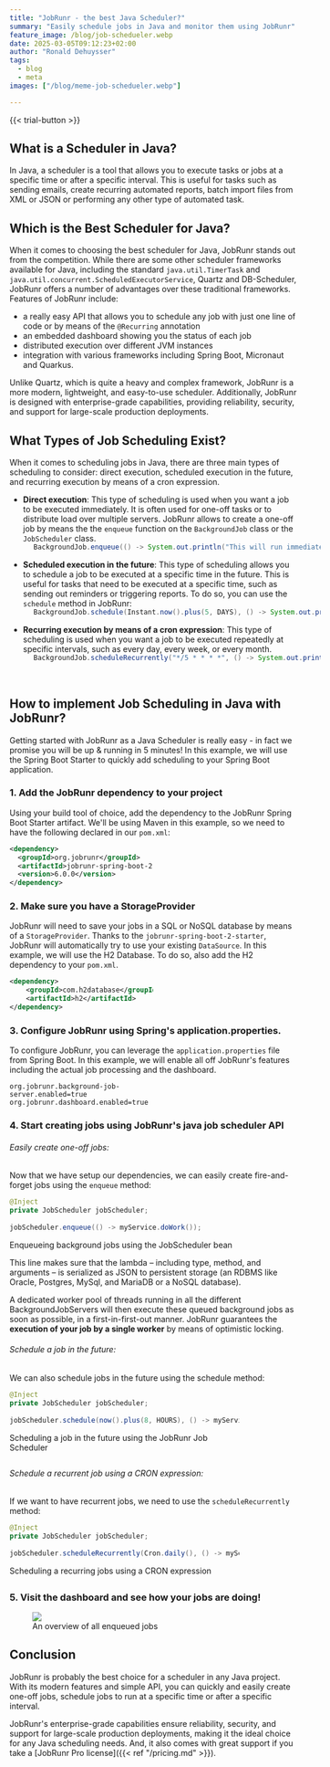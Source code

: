 ```yaml
---
title: "JobRunr - the best Java Scheduler?"
summary: "Easily schedule jobs in Java and monitor them using JobRunr"
feature_image: /blog/job-schedueler.webp
date: 2025-03-05T09:12:23+02:00
author: "Ronald Dehuysser"
tags:
  - blog
  - meta
images: ["/blog/meme-job-schedueler.webp"]

---
```

{{< trial-button >}}

## What is a Scheduler in Java?
In Java, a scheduler is a tool that allows you to execute tasks or jobs at a specific time or after a specific interval.
This is useful for tasks such as sending emails, create recurring automated reports, batch import files from XML or JSON or performing any other type of automated task.

## Which is the Best Scheduler for Java?
When it comes to choosing the best scheduler for Java, JobRunr stands out from the competition. While there are some other scheduler frameworks available for Java, including the standard `java.util.TimerTask` and `java.util.concurrent.ScheduledExecutorService`, Quartz and DB-Scheduler, JobRunr offers a number of advantages over these traditional frameworks.
Features of JobRunr include:
- a really easy API that allows you to schedule any job with just one line of code or by means of the `@Recurring` annotation
- an embedded dashboard showing you the status of each job
- distributed execution over different JVM instances
- integration with various frameworks including Spring Boot, Micronaut and Quarkus.

Unlike Quartz, which is quite a heavy and complex framework, JobRunr is a more modern, lightweight, and easy-to-use scheduler. Additionally, JobRunr is designed with enterprise-grade capabilities, providing reliability, security, and support for large-scale production deployments.

## What Types of Job Scheduling Exist?
When it comes to scheduling jobs in Java, there are three main types of scheduling to consider: direct execution, scheduled execution in the future, and recurring execution by means of a cron expression.

- **Direct execution**: This type of scheduling is used when you want a job to be executed immediately. It is often used for one-off tasks or to distribute load over multiple servers. JobRunr allows to create a one-off job by means the the `enqueue` function on the `BackgroundJob` class or the `JobScheduler` class.
<figure style="width: 100%; margin-left: 3em; margin-top: -1em;">

```java
BackgroundJob.enqueue(() -> System.out.println("This will run immediately and perhaps even on another server"));
```
</figure>

- **Scheduled execution in the future**: This type of scheduling allows you to schedule a job to be executed at a specific time in the future. This is useful for tasks that need to be executed at a specific time, such as sending out reminders or triggering reports. To do so, you can use the `schedule` method in JobRunr:
<figure style="width: 100%; margin-left: 3em; margin-top: -1em;">

```java
BackgroundJob.schedule(Instant.now().plus(5, DAYS), () -> System.out.println("This will run 5 days from now!"));
```
</figure>

- **Recurring execution by means of a cron expression**: This type of scheduling is used when you want a job to be executed repeatedly at specific intervals, such as every day, every week, or every month. 
<figure style="width: 100%; margin-left: 3em; margin-top: -1em;">

```java
BackgroundJob.scheduleRecurrently("*/5 * * * *", () -> System.out.println("This will be printed every 5 minutes!"));
```
</figure>
<br />

## How to implement Job Scheduling in Java with JobRunr?
Getting started with JobRunr as a Java Scheduler is really easy - in fact we promise you will be up & running in 5 minutes! In this example, we will use the Spring Boot Starter to quickly add scheduling to your Spring Boot application.

### 1. Add the JobRunr dependency to your project
Using your build tool of choice, add the dependency to the JobRunr Spring Boot Starter artifact. We'll be using Maven in this example, so we need to have the following declared in our `pom.xml`:

<figure style="width: 50%; margin: 0 auto 1em 0">

```xml
<dependency>
  <groupId>org.jobrunr</groupId>
  <artifactId>jobrunr-spring-boot-2-starter</artifactId>
  <version>6.0.0</version>
</dependency>
```
</figure>

### 2. Make sure you have a StorageProvider
JobRunr will need to save your jobs in a SQL or NoSQL database by means of a `StorageProvider`. Thanks to the `jobrunr-spring-boot-2-starter`, JobRunr will automatically try to use your existing `DataSource`. In this example, we will use the H2 Database. To do so, also add the H2 dependency to your `pom.xml`.

<figure style="width: 50%; margin: 0 auto 1em 0">

```xml
<dependency>
    <groupId>com.h2database</groupId>
    <artifactId>h2</artifactId>
</dependency>
```
</figure>

### 3. Configure JobRunr using Spring's application.properties.
To configure JobRunr, you can leverage the `application.properties` file from Spring Boot. In this example, we will enable all off JobRunr's features including the actual job processing and the dashboard.

<figure style="width: 50%; margin: 0 auto 1em 0">

```
org.jobrunr.background-job-server.enabled=true
org.jobrunr.dashboard.enabled=true
```
</figure>


### 4. Start creating jobs using JobRunr's java job scheduler API
###### Easily create one-off jobs:
Now that we have setup our dependencies, we can easily create fire-and-forget jobs using the `enqueue` method:

<figure style="width: 80%; margin: 0 auto 1em 0">

```java
@Inject
private JobScheduler jobScheduler;
 
jobScheduler.enqueue(() -> myService.doWork());
```
<figcaption>Enqueueing background jobs using the JobScheduler bean</figcaption>
</figure>

This line makes sure that the lambda – including type, method, and arguments – is serialized as JSON to persistent storage (an RDBMS like Oracle, Postgres, MySql, and MariaDB or a NoSQL database).

A dedicated worker pool of threads running in all the different BackgroundJobServers will then execute these queued background jobs as soon as possible, in a first-in-first-out manner. JobRunr guarantees the **execution of your job by a single worker** by means of optimistic locking.


###### Schedule a job in the future:
We can also schedule jobs in the future using the schedule method:


<figure style="width: 80%; margin: 0 auto 2em 0">

```java
@Inject
private JobScheduler jobScheduler;
 
jobScheduler.schedule(now().plus(8, HOURS), () -> myService.doWork());
```
<figcaption>Scheduling a job in the future using the JobRunr Job Scheduler</figcaption>
</figure>

###### Schedule a recurrent job using a CRON expression:
If we want to have recurrent jobs, we need to use the `scheduleRecurrently` method:

<figure style="width: 80%; margin: 0 auto 2em 0">

```java
@Inject
private JobScheduler jobScheduler;
 
jobScheduler.scheduleRecurrently(Cron.daily(), () -> myService.doWork());
```
<figcaption>Scheduling a recurring jobs using a CRON expression</figcaption>
</figure>


### 5. Visit the dashboard and see how your jobs are doing!
<figure>
<img src="/documentation/jobs-enqueued.webp" class="kg-image">
<figcaption>An overview of all enqueued jobs</figcaption>
</figure>


## Conclusion
JobRunr is probably the best choice for a scheduler in any Java project.
With its modern features and simple API, you can quickly and easily create one-off jobs, schedule jobs to run at a specific time or after a specific interval.

JobRunr's enterprise-grade capabilities ensure reliability, security, and support for large-scale production deployments, making it the ideal choice for any Java scheduling needs. And, it also comes with great support if you take a [JobRunr Pro license]({{< ref "/pricing.md" >}}).